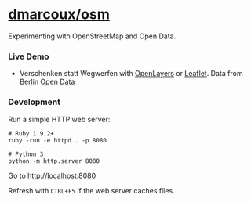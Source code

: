 # <a href="https://github.com/dmarcoux/osm">dmarcoux/osm</a>

Experimenting with OpenStreetMap and Open Data.

### Live Demo

- Verschenken statt Wegwerfen with
  [OpenLayers](https://dmarcoux.github.io/osm/verschenken_statt_wegwerfen_openlayers) or
  [Leaflet](https://dmarcoux.github.io/osm/verschenken_statt_wegwerfen_leaflet).
  Data from [Berlin Open Data](http://daten.berlin.de/datensaetze/verschenken-statt-wegwerfen)

### Development

Run a simple HTTP web server:

```
# Ruby 1.9.2+
ruby -run -e httpd . -p 8080

# Python 3
python -m http.server 8080
```

Go to [http://localhost:8080](http://localhost:8080)

Refresh with `CTRL+F5` if the web server caches files.
